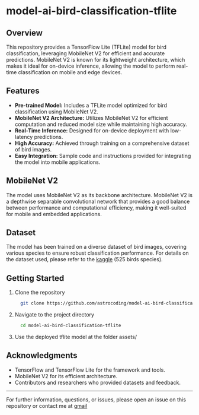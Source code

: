 # model-ai-bird-classification-tflite
## Overview
This repository provides a TensorFlow Lite (TFLite) model for bird classification, leveraging MobileNet V2 for efficient and accurate predictions. MobileNet V2 is known for its lightweight architecture, which makes it ideal for on-device inference, allowing the model to perform real-time classification on mobile and edge devices.

## Features
 - **Pre-trained Model:** Includes a TFLite model optimized for bird classification using MobileNet V2.
 - **MobileNet V2 Architecture:** Utilizes MobileNet V2 for efficient computation and reduced model size while maintaining high accuracy.
 - **Real-Time Inference:** Designed for on-device deployment with low-latency predictions.
 - **High Accuracy:** Achieved through training on a comprehensive dataset of bird images.
 - **Easy Integration:** Sample code and instructions provided for integrating the model into mobile applications.

## MobileNet V2
The model uses MobileNet V2 as its backbone architecture. MobileNet V2 is a depthwise separable convolutional network that provides a good balance between performance and computational efficiency, making it well-suited for mobile and embedded applications.

## Dataset
The model has been trained on a diverse dataset of bird images, covering various species to ensure robust classification performance. For details on the dataset used, please refer to the [kaggle](https://www.kaggle.com/datasets/gpiosenka/100-bird-species) (525 birds species).

## Getting Started
1. Clone the repository
    ```bash
      git clone https://github.com/astrocoding/model-ai-bird-classification-tflite.git
    ```
2. Navigate to the project directory
    ```bash
      cd model-ai-bird-classification-tflite
    ```
3. Use the deployed tflite model at the folder assets/

## Acknowledgments
- TensorFlow and TensorFlow Lite for the framework and tools.
- MobileNet V2 for its efficient architecture.
- Contributors and researchers who provided datasets and feedback.

---

For further information, questions, or issues, please open an issue on this repository or contact me at [gmail](mail:zaenalalfian20@gmail.com)